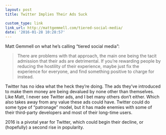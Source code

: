 ```yaml
---
layout: post
title: Twitter Implies Their Ads Suck

custom_type: link
link_url: http://mattgemmell.com/tiered-social-media/
date: '2016-01-28 10:28:57'
---
```


Matt Gemmell on what he’s calling “tiered social media”:

> There are problems with that approach, the main one being the tacit admission that their ads are detrimental. If you’re rewarding people by reducing the hostility of their experience, maybe just fix the experience for everyone, and find something positive to charge for instead.

Twitter has no idea what the heck they’re doing. The ads they’ve introduced to make them money are being devalued by none other than themselves. Like Matt, I never see Twitter ads, and I bet many others don’t either. Which also takes away from any value these ads could have. Twitter could do some type of “patronage” model, but it has made enemies with some of their third-party developers and most of their long-time users.

2016 is a pivotal year for Twitter, which could begin their decline, or (hopefully) a second rise in popularity.
